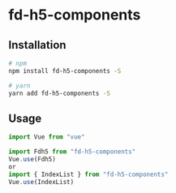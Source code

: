# fd-h5-components

## Installation

```bash
# npm
npm install fd-h5-components -S

# yarn
yarn add fd-h5-components -S

```

## Usage

```javascript
import Vue from "vue"

import Fdh5 from "fd-h5-components"
Vue.use(Fdh5)
or
import { IndexList } from "fd-h5-components"
Vue.use(IndexList)
```
